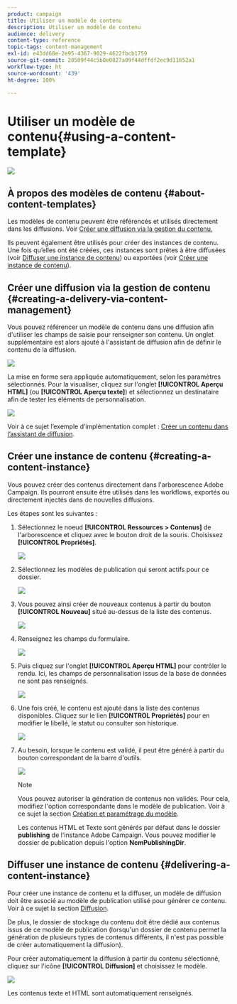 ```yaml
---
product: campaign
title: Utiliser un modèle de contenu
description: Utiliser un modèle de contenu
audience: delivery
content-type: reference
topic-tags: content-management
exl-id: e43dd68e-2e95-4367-9029-4622fbcb1759
source-git-commit: 20509f44c5b8e0827a09f44dffdf2ec9d11652a1
workflow-type: ht
source-wordcount: '439'
ht-degree: 100%

---
```


# Utiliser un modèle de contenu{#using-a-content-template}

![](../../assets/common.svg)

## À propos des modèles de contenu {#about-content-templates}

Les modèles de contenu peuvent être référencés et utilisés directement dans les diffusions. Voir [Créer une diffusion via la gestion du contenu.](#creating-a-delivery-via-content-management)

Ils peuvent également être utilisés pour créer des instances de contenu. Une fois qu’elles ont été créées, ces instances sont prêtes à être diffusées (voir [Diffuser une instance de contenu](#delivering-a-content-instance)) ou exportées (voir [Créer une instance de contenu](#creating-a-content-instance)).

## Créer une diffusion via la gestion de contenu {#creating-a-delivery-via-content-management}

Vous pouvez référencer un modèle de contenu dans une diffusion afin d&#39;utiliser les champs de saisie pour renseigner son contenu. Un onglet supplémentaire est alors ajouté à l&#39;assistant de diffusion afin de définir le contenu de la diffusion.

![](assets/s_ncs_content_deliver_a_content.png)

La mise en forme sera appliquée automatiquement, selon les paramètres sélectionnés. Pour la visualiser, cliquez sur l&#39;onglet **[!UICONTROL Aperçu HTML]** (ou **[!UICONTROL Aperçu texte]**) et sélectionnez un destinataire afin de tester les éléments de personnalisation.

![](assets/s_ncs_content_deliver_a_content_html.png)

Voir à ce sujet l’exemple d’implémentation complet : [Créer un contenu dans l’assistant de diffusion](use-case--creating-content-management.md#creating-content-in-the-delivery-wizard).

## Créer une instance de contenu {#creating-a-content-instance}

Vous pouvez créer des contenus directement dans l&#39;arborescence Adobe Campaign. Ils pourront ensuite être utilisés dans les workflows, exportés ou directement injectés dans de nouvelles diffusions.

Les étapes sont les suivantes :

1. Sélectionnez le noeud **[!UICONTROL Ressources > Contenus]** de l&#39;arborescence et cliquez avec le bouton droit de la souris. Choisissez **[!UICONTROL Propriétés]**.

   ![](assets/s_ncs_content_folder_properties.png)

1. Sélectionnez les modèles de publication qui seront actifs pour ce dossier.

   ![](assets/s_ncs_content_folder_templates.png)

1. Vous pouvez ainsi créer de nouveaux contenus à partir du bouton **[!UICONTROL Nouveau]** situé au-dessus de la liste des contenus.

   ![](assets/s_ncs_content_folder_create_a_template.png)

1. Renseignez les champs du formulaire.

   ![](assets/s_ncs_content_folder_use_a_template.png)

1. Puis cliquez sur l&#39;onglet **[!UICONTROL Aperçu HTML]** pour contrôler le rendu. Ici, les champs de personnalisation issus de la base de données ne sont pas renseignés.

   ![](assets/s_ncs_content_folder_use_a_template_preview.png)

1. Une fois créé, le contenu est ajouté dans la liste des contenus disponibles. Cliquez sur le lien **[!UICONTROL Propriétés]** pour en modifier le libellé, le statut ou consulter son historique.

   ![](assets/s_ncs_content_folder_template_properties.png)

1. Au besoin, lorsque le contenu est validé, il peut être généré à partir du bouton correspondant de la barre d&#39;outils.

   ![](assets/s_ncs_content_folder_template_generate.png)

   >[!NOTE]
   >
   >Vous pouvez autoriser la génération de contenus non validés. Pour cela, modifiez l&#39;option correspondante dans le modèle de publication. Voir à ce sujet la section [Création et paramétrage du modèle](publication-templates.md#creating-and-configuring-the-template).

   Les contenus HTML et Texte sont générés par défaut dans le dossier **publishing** de l&#39;instance Adobe Campaign. Vous pouvez modifier le dossier de publication depuis l&#39;option **NcmPublishingDir**.

## Diffuser une instance de contenu {#delivering-a-content-instance}

Pour créer une instance de contenu et la diffuser, un modèle de diffusion doit être associé au modèle de publication utilisé pour générer ce contenu. Voir à ce sujet la section [Diffusion](publication-templates.md#delivery).

De plus, le dossier de stockage du contenu doit être dédié aux contenus issus de ce modèle de publication (lorsqu&#39;un dossier de contenu permet la génération de plusieurs types de contenus différents, il n&#39;est pas possible de créer automatiquement la diffusion).

Pour créer automatiquement la diffusion à partir du contenu sélectionné, cliquez sur l&#39;icône **[!UICONTROL Diffusion]** et choisissez le modèle.

![](assets/s_ncs_content_folder_create_the_delivery.png)

Les contenus texte et HTML sont automatiquement renseignés.
